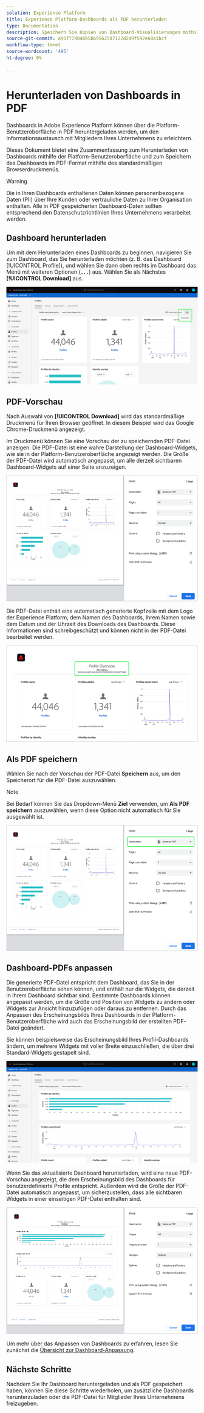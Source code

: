 ```yaml
---
solution: Experience Platform
title: Experience Platform-Dashboards als PDF herunterladen
type: Documentation
description: Speichern Sie Kopien von Dashboard-Visualisierungen mithilfe der Funktion "In PDF herunterladen", die in der Experience Platform-Benutzeroberfläche verfügbar ist.
source-git-commit: a95f77d048b5bb9562507122d249f592e68a1bcf
workflow-type: tm+mt
source-wordcount: '495'
ht-degree: 0%

---
```



# Herunterladen von Dashboards in PDF

Dashboards in Adobe Experience Platform können über die Platform-Benutzeroberfläche in PDF heruntergeladen werden, um den Informationsaustausch mit Mitgliedern Ihres Unternehmens zu erleichtern.

Dieses Dokument bietet eine Zusammenfassung zum Herunterladen von Dashboards mithilfe der Platform-Benutzeroberfläche und zum Speichern des Dashboards im PDF-Format mithilfe des standardmäßigen Browserdruckmenüs.

>[!WARNING]
>
>Die in Ihren Dashboards enthaltenen Daten können personenbezogene Daten (PII) über Ihre Kunden oder vertrauliche Daten zu Ihrer Organisation enthalten. Alle in PDF gespeicherten Dashboard-Daten sollten entsprechend den Datenschutzrichtlinien Ihres Unternehmens verarbeitet werden.

## Dashboard herunterladen

Um mit dem Herunterladen eines Dashboards zu beginnen, navigieren Sie zum Dashboard, das Sie herunterladen möchten (z. B. das Dashboard [!UICONTROL Profile]), und wählen Sie dann oben rechts im Dashboard das Menü mit weiteren Optionen (**`...`**) aus. Wählen Sie als Nächstes **[!UICONTROL Download]** aus.

![](images/download/download-button.png)

## PDF-Vorschau

Nach Auswahl von **[!UICONTROL Download]** wird das standardmäßige Druckmenü für Ihren Browser geöffnet. In diesem Beispiel wird das Google Chrome-Druckmenü angezeigt.

Im Druckmenü können Sie eine Vorschau der zu speichernden PDF-Datei anzeigen. Die PDF-Datei ist eine wahre Darstellung der Dashboard-Widgets, wie sie in der Platform-Benutzeroberfläche angezeigt werden. Die Größe der PDF-Datei wird automatisch angepasst, um alle derzeit sichtbaren Dashboard-Widgets auf einer Seite anzuzeigen.

![](images/download/download-chrome-print.png)

Die PDF-Datei enthält eine automatisch generierte Kopfzeile mit dem Logo der Experience Platform, dem Namen des Dashboards, Ihrem Namen sowie dem Datum und der Uhrzeit des Downloads des Dashboards. Diese Informationen sind schreibgeschützt und können nicht in der PDF-Datei bearbeitet werden.

![](images/download/download-pdf.png)

## Als PDF speichern

Wählen Sie nach der Vorschau der PDF-Datei **Speichern** aus, um den Speicherort für die PDF-Datei auszuwählen.

>[!NOTE]
>
>Bei Bedarf können Sie das Dropdown-Menü **Ziel** verwenden, um **Als PDF speichern** auszuwählen, wenn diese Option nicht automatisch für Sie ausgewählt ist.

![](images/download/download-chrome-print-destination.png)

## Dashboard-PDFs anpassen

Die generierte PDF-Datei entspricht dem Dashboard, das Sie in der Benutzeroberfläche sehen können, und enthält nur die Widgets, die derzeit in Ihrem Dashboard sichtbar sind. Bestimmte Dashboards können angepasst werden, um die Größe und Position von Widgets zu ändern oder Widgets zur Ansicht hinzuzufügen oder daraus zu entfernen. Durch das Anpassen des Erscheinungsbilds Ihres Dashboards in der Platform-Benutzeroberfläche wird auch das Erscheinungsbild der erstellten PDF-Datei geändert.

Sie können beispielsweise das Erscheinungsbild Ihres Profil-Dashboards ändern, um mehrere Widgets mit voller Breite einzuschließen, die über drei Standard-Widgets gestapelt sind.

![](images/download/download-modify.png)

Wenn Sie das aktualisierte Dashboard herunterladen, wird eine neue PDF-Vorschau angezeigt, die dem Erscheinungsbild des Dashboards für benutzerdefinierte Profile entspricht. Außerdem wird die Größe der PDF-Datei automatisch angepasst, um sicherzustellen, dass alle sichtbaren Widgets in einer einseitigen PDF-Datei enthalten sind.

![](images/download/download-chrome-print-modified.png)

Um mehr über das Anpassen von Dashboards zu erfahren, lesen Sie zunächst die [Übersicht zur Dashboard-Anpassung](customize/overview.md).

## Nächste Schritte

Nachdem Sie Ihr Dashboard heruntergeladen und als PDF gespeichert haben, können Sie diese Schritte wiederholen, um zusätzliche Dashboards herunterzuladen oder die PDF-Datei für Mitglieder Ihres Unternehmens freizugeben.